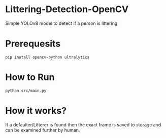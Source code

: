 # Littering-Detection-OpenCV
Simple YOLOv8 model to detect if a person is littering

# Prerequesits
`pip install opencv-python ultralytics`

# How to Run
`python src/main.py`

# How it works?
If a defaulter/Litterer is found then the exact frame is saved to storage and can be examined further by human.
